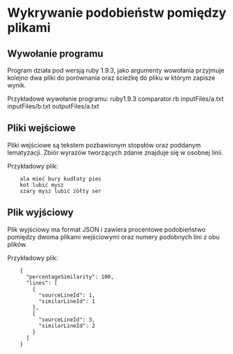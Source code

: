 Wykrywanie podobieństw pomiędzy plikami
===============

Wywołanie programu
---------------
Program działa pod wersją ruby 1.9.3, jako argumenty wowołania przyjmuje kolejno dwa pliki do porównania oraz ścieżkę do pliku w którym zapisze wynik.

Przykładowe wywołanie programu:
        ruby1.9.3 comparator.rb inputFiles/a.txt inputFiles/b.txt outputFiles/a.txt
 
Pliki wejściowe
---------------
Pliki wejściowe są tekstem pozbawionym stopsłów oraz poddanym lematyzacji. Zbiór wyrazów tworzących zdanie znajduje się w osobnej linii.

Przykładowy plik:

        ala mieć bury kudłaty pies
        kot lubić mysz
        szary mysz lubić żółty ser


Plik wyjściowy
---------------
Plik wyjściowy ma format JSON i zawiera procentowe podobieństwo pomiędzy dwoma plikami wejściowymi oraz numery podobnych lini z obu plików.

Przykładowy plik:


        {
          "percentageSimilarity": 100,
          "lines": [
            {
              "sourceLineId": 1,
              "similarLineId": 1
            },
            {
              "sourceLineId": 3,
              "similarLineId": 2
            }
          ]
        }
